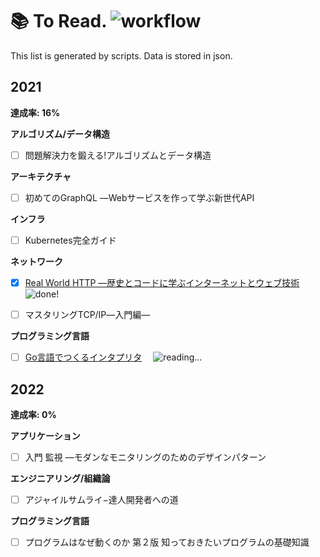 # 📚 To Read. ![workflow](https://github.com/1keiuu/tech-books/actions/workflows/run-test.yml/badge.svg)  
This list is generated by scripts. Data is stored in json.  
## 2021**達成率: 16%****アルゴリズム/データ構造**- [ ] 問題解決力を鍛える!アルゴリズムとデータ構造 **アーキテクチャ**- [ ] 初めてのGraphQL ―Webサービスを作って学ぶ新世代API **インフラ**- [ ] Kubernetes完全ガイド **ネットワーク**- [x] [Real World HTTP ―歴史とコードに学ぶインターネットとウェブ技術](https://github.com/1keiuu/tech-books/tree/main/notes/network/real-world-http) 　<img src='https://user-images.githubusercontent.com/46051957/115987365-b78a6800-a5ef-11eb-8ba7-82fb20225bb4.png' alt='done!'/>- [ ] マスタリングTCP/IP―入門編― **プログラミング言語**- [ ] [Go言語でつくるインタプリタ](https://github.com/1keiuu/tech-books/tree/main/notes/programming_language/go_interpreter) 　<img src='https://user-images.githubusercontent.com/46051957/115986717-907e6700-a5ec-11eb-827f-38c9e3b8c1ff.png' alt='reading...'/> ## 2022**達成率: 0%****アプリケーション**- [ ] 入門 監視 ―モダンなモニタリングのためのデザインパターン **エンジニアリング/組織論**- [ ] アジャイルサムライ−達人開発者への道 **プログラミング言語**- [ ] プログラムはなぜ動くのか 第２版 知っておきたいプログラムの基礎知識 
